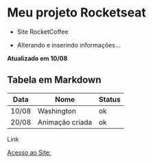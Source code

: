 # Meu projeto Rocketseat

- Site RocketCoffee
* Alterando e inserindo informações...

**Atualizado em 10/08**

 Tabela em Markdown
 ---
 
 Data |Nome | Status 
---|---|---
10/08 | Washington      | ok 
20/08 | Animação criada | ok
 


Link 

[Acesso ao Site:](htps://menucoffee.vercel.app/)
